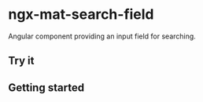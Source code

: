# ngx-mat-search-field

Angular component providing an input field for searching.

## Try it

## Getting started

